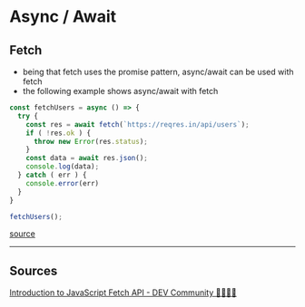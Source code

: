 # Async / Await

## Fetch

- being that fetch uses the promise pattern, async/await can be used with fetch
- the following example shows async/await with fetch

```js
const fetchUsers = async () => {
  try {
    const res = await fetch(`https://reqres.in/api/users`);
    if ( !res.ok ) {
      throw new Error(res.status);
    }
    const data = await res.json();
    console.log(data);
  } catch ( err ) {
    console.error(err)
  }
}

fetchUsers();
```

[source](#asyncAwait1)

---

## Sources

<a name="asyncAwait1"></a> [Introduction to JavaScript Fetch API - DEV Community 👩‍💻👨‍💻](https://dev.to/attacomsian/introduction-to-javascript-fetch-api-4f4c)
